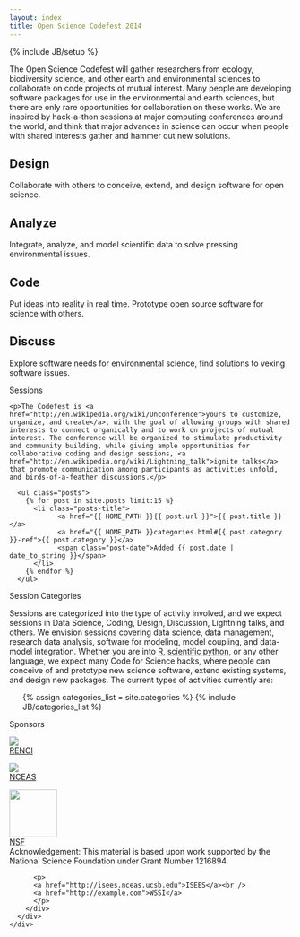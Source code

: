 ```yaml
---
layout: index
title: Open Science Codefest 2014
---
```

{% include JB/setup %}
<p id="intro">
The Open Science Codefest will gather researchers from ecology, biodiversity science, and other earth and environmental sciences to collaborate on code projects of mutual interest. Many people are developing software packages for use in the environmental and earth sciences, but there are only rare opportunities for collaboration on these works. We are inspired by hack-a-thon sessions at major computing conferences around the world, and think that major advances in science can occur when people with shared interests gather and hammer out new solutions.
</p>
<div class="container-fluid featured" id="design">
	<h2>Design</h2>
	<p>Collaborate with others to conceive, extend, and design software for open science.</p>
</div>
<div class="container-fluid featured" id="analyze">
	<h2>Analyze</h2>
    <p>Integrate, analyze, and model scientific data to solve pressing environmental issues.</p>
</div>
<div class="container-fluid featured" id="code">
	<h2>Code</h2>
    <p>Put ideas into reality in real time. Prototype open source software for science with others.</p>
</div>
<div class="container-fluid featured" id="discuss">
	<h2>Discuss</h2>
    <p>Explore software needs for environmental science, find solutions to vexing software issues.</p>
</div>
<div class="clearfix"></div>
<div class="container-fluid" id="sessions">
	<div class="title" id="sessions">
	  Sessions
	</div> 
	
	<p>The Codefest is <a href="http://en.wikipedia.org/wiki/Unconference">yours to customize, organize, and create</a>, with the goal of allowing groups with shared interests to connect organically and to work on projects of mutual interest. The conference will be organized to stimulate productivity and community building, while giving ample opportunities for collaborative coding and design sessions, <a href="http://en.wikipedia.org/wiki/Lightning_talk">ignite talks</a> that promote communication among participants as activities unfold, and birds-of-a-feather discussions.</p>
	
	  <ul class="posts">
	    {% for post in site.posts limit:15 %}
	      <li class="posts-title">
		      	<a href="{{ HOME_PATH }}{{ post.url }}">{{ post.title }}</a>
		      	<a href="{{ HOME_PATH }}categories.html#{{ post.category }}-ref">{{ post.category }}</a>
		      	<span class="post-date">Added {{ post.date | date_to_string }}</span>
	      </li>
	    {% endfor %}
	  </ul>
</div>
<div class="container-fluid">
	<div class="title" id="categories">
	  Session Categories
	</div> 
	<div>
	    <p>Sessions are categorized into the type of activity involved, and we expect sessions in Data Science, Coding, Design, Discussion, Lightning talks, and others.  We envision sessions covering data science, data management, research data analysis, software for modeling, model coupling, and data-model integration.  Whether you are into <a href="http://r-project.org">R</a>, <a href="http://python.org">scientific python</a>, or any other language, we expect many Code for Science hacks, where people can conceive of and prototype new science software, extend existing systems, and design new packages. The current types of activities currently are:
	    <ul class="tag_box inline">
	      {% assign categories_list = site.categories %}
	      {% include JB/categories_list %}
	    </ul>
	</div>
</div>
<div class="container-fluid" id="sponsors">
	<div class="title">
	  Sponsors
	</div> 
	<div class="container-fluid">
	  <div class="row-fluid">
	    <div class="span3 text-box">
	      <p>
	      	<img src="{{ HOME_PATH }}assets/img/renci.jpg" /><br/>
	      	<a href="http://renci.org/">RENCI</a>
	      </p>
	    </div>
	    <div class="span3 text-box">
	      <p>
	          <img src="{{ HOME_PATH }}assets/img/logo-nceas-white.png" /><br />
	          <a href="http://www.nceas.ucsb.edu">NCEAS</a>
	      </p>
	    </div>
	   <div class="span3 text-box">
	      <p>
	       <img src="{{ HOME_PATH }}assets/img/nsf.gif" height="85" style="height:85px"/><br />
	          <a href="http://www.nsf.gov/">NSF</a><br/>
	          <span class="tiny">Acknowledgement: This material is based upon work supported by the National Science Foundation under Grant Number 1216894</span>
	      </p>
	    </div>
	    <div class="span3 text-box">
	    
	      <p>
	      <a href="http://isees.nceas.ucsb.edu">ISEES</a><br />
	      <a href="http://example.com">WSSI</a>
	      </p>
	    </div>
	  </div>
	</div>
</div>
